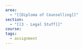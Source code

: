 ```yaml
---
area:
  - "[[Diploma of Counselling]]"
section:
  - "[[3 - Legal Stuff]]"
course: 
tags:
  - assignment
---
```

